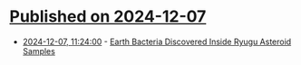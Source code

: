 # [Published on 2024-12-07](index.md)

* [2024-12-07, 11:24:00](https://soylentnews.org/article.pl?sid=24/12/05/1155251&from=rss) - [Earth Bacteria Discovered Inside Ryugu Asteroid Samples](https://soylentnews.org/article.pl?sid=24/12/05/1155251&from=rss)
